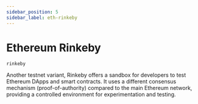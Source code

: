 ```yaml
---
sidebar_position: 5
sidebar_label: eth-rinkeby
---
```


# Ethereum Rinkeby

`rinkeby`

Another testnet variant, Rinkeby offers a sandbox for developers to test Ethereum DApps and smart contracts. It uses a different consensus mechanism (proof-of-authority) compared to the main Ethereum network, providing a controlled environment for experimentation and testing.
